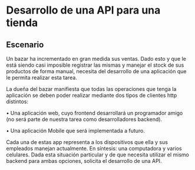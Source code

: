 <h1>Desarrollo de una API para una tienda</h1>

<h2>Escenario</h2>
Un bazar ha incrementado en gran medida sus ventas. Dado esto y que le está siendo casi
imposible registrar las mismas y manejar el stock de sus productos de forma manual, necesita
del desarrollo de una aplicación que le permita realizar esta tarea.

La dueña del bazar manifiesta que todas las operaciones que tenga la aplicación se deben
poder realizar mediante dos tipos de clientes http distintos:

• Una aplicación web, cuyo frontend desarrollará un programador amigo (no será parte
de nuestra tarea como desarrolladores backend).

• Una aplicación Mobile que será implementada a futuro.

Cada una de estas app representa a los dispositivos que ella y sus empleados manejan
actualmente. En síntesis: una computadora y varios celulares.
Dada esta situación particular y de que necesita utilizar el mismo backend para ambas
opciones, solicita el desarrollo de una API.


